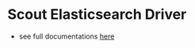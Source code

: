 # Scout Elasticsearch Driver
 - see full documentations [here](https://github.com/babenkoivan/scout-elasticsearch-driver)
